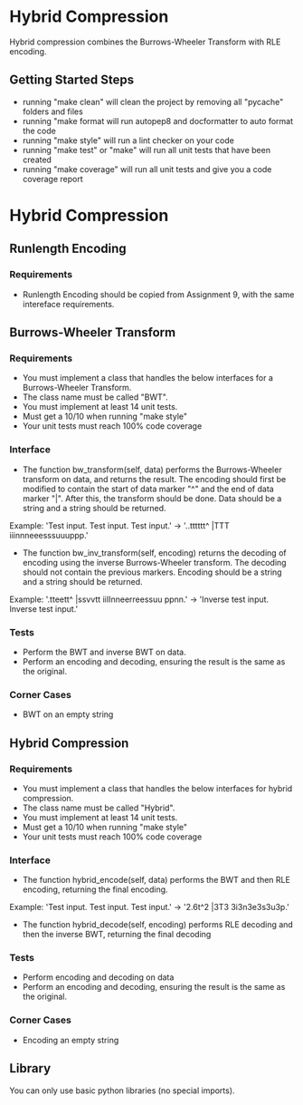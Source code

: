 # Hybrid Compression

Hybrid compression combines the Burrows-Wheeler Transform with RLE encoding.

## Getting Started Steps

- running "make clean" will clean the project by removing all "pycache" folders and files
- running "make format will run autopep8 and docformatter to auto format the code
- running "make style" will run a lint checker on your code
- running "make test" or "make" will run all unit tests that have been created
- running "make coverage" will run all unit tests and give you a code coverage report

# Hybrid Compression

## Runlength Encoding

### Requirements

- Runlength Encoding should be copied from Assignment 9, with the same intereface requirements.

## Burrows-Wheeler Transform

### Requirements

- You must implement a class that handles the below interfaces for a Burrows-Wheeler Transform.
- The class name must be called "BWT".
- You must implement at least 14 unit tests.
- Must get a 10/10 when running "make style"
- Your unit tests must reach 100% code coverage

### Interface

- The function bw_transform(self, data) performs the Burrows-Wheeler transform on data, and returns the result. The encoding should first be modified to contain the start of data marker "^" and the end of data marker "|". After this, the transform should be done.
Data should be a string and a string should be returned.

Example: 'Test input. Test input. Test input.' -> '..tttttt^  |TTT   iiinnneeesssuuuppp.'

- The function bw_inv_transform(self, encoding) returns the decoding of encoding using the inverse Burrows-Wheeler transform. The decoding should not contain the previous markers.
Encoding should be a string and a string should be returned.

Example: '.tteett^ |ssvvtt  iiIInneerreessuu  ppnn.' -> 'Inverse test input. Inverse test input.'

### Tests

- Perform the BWT and inverse BWT on data.
- Perform an encoding and decoding, ensuring the result is the same as the original.

### Corner Cases

- BWT on an empty string

## Hybrid Compression

### Requirements

- You must implement a class that handles the below interfaces for hybrid compression.
- The class name must be called "Hybrid".
- You must implement at least 14 unit tests.
- Must get a 10/10 when running "make style"
- Your unit tests must reach 100% code coverage

### Interface

- The function hybrid_encode(self, data) performs the BWT and then RLE encoding, returning the final encoding.

Example: 'Test input. Test input. Test input.' -> '2.6t^2 |3T3 3i3n3e3s3u3p.'

- The function hybrid_decode(self, encoding) performs RLE decoding and then the inverse BWT, returning the final decoding

### Tests

- Perform encoding and decoding on data
- Perform an encoding and decoding, ensuring the result is the same as the original.

### Corner Cases

- Encoding an empty string

## Library

You can only use basic python libraries (no special imports).
